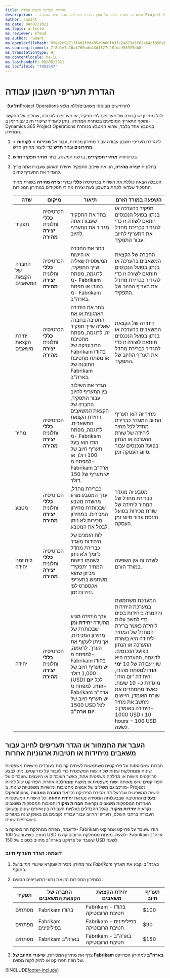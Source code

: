 ```yaml
---
title: הגדרת תעריפי חשבון עבודה
description: נושא זה מספק מידע על אופן הגדרת תעריפים עבור חיוב העבודה ב-Project Operations.
author: rumant
ms.date: 04/07/2021
ms.topic: article
ms.reviewer: kfend
ms.author: rumant
ms.openlocfilehash: 0fee2c98713f4d1f8da85a0b60fb3fc2a873e5f82a64cf350ebeb68fe65fab35
ms.sourcegitcommit: 7f8d1e7a16af769adb43d1877c28fdce53975db8
ms.translationtype: HT
ms.contentlocale: he-IL
ms.lasthandoff: 08/06/2021
ms.locfileid: "7003547"
---
```

# <a name="set-up-labor-bill-rates"></a>הגדרת תעריפי חשבון עבודה

**חל על**: ‏Project Operations לתרחישים מבוססי משאבים/ללא מלאי

לכל מחירון יש קבוצה של תעריפים לפי תפקיד, או תעריפים לעבודה, שחלים על ההקשר ותוקף התאריך המופיעים בכותרת המחירון. ניתן להגדיר שיעורי חיוב עבור זמן ב- Dynamics 365 Project Operations במטבע אחד בלבד, שהוא המטבע בכותרת המחירון.

1. להגדרת תעריפי חשבון עבודה‬ עבור מחירון מכירות, עבור אל **מכירות** > **לקוחות** > **מחירונים** ובחר **חדש** כדי ליצור מחירון חדש. 
2. בכרטיסיה **מחירי תפקידים**, ברשת המשנה, בחר **מחיר תפקיד חדש**. 
3. בחלונית **יצירה מהירה**, הזן את שילוב התפקיד ויחידת הארגון שעבורו אתה צריך להגדיר את התעריף לחיוב.

   הטבלה הבאה כוללת את השדות בכרטיסיה **כללי** ובדף **יצירה מהירה** בשורת מחיר התפקיד שכדאי לקחת בחשבון בעת יצירת מחירי תפקידים במחירון המכירות.

    | שדה | מיקום | תיאור | השפעה במורד הזרם |
    | --- | --- | --- | --- |
    | תפקיד | הכרטיסיה **כללי** וחלונית **יצירה מהירה** | בחר את התפקיד שעבורו אתה מגדיר את התעריף לחיוב. | תפקיד בהערכה או בנתון בפועל הנכנסים יותאם לשורה זו כדי להגדיר כברירת מחדל את התעריף לחיוב עבור התפקיד. |
    | החברה של הקצאת המשאבים | הכרטיסיה **כללי** וחלונית **יצירה מהירה** | בחר את החברה או הישות המשפטית שאליה שייך התפקיד. לדוגמה, מפתח מ- Fabrikam בהודו או מפתח מ- Fabrikam בארה"ב. | החברה של הקצאת המשאבים בהערכה או בנתון בפועל הנכנסים תותאם לשורה זו כדי להגדיר כברירת מחדל את תעריף החיוב של התפקיד. |
    | יחידת הקצאת משאבים | הכרטיסיה **כללי** וחלונית **יצירה מהירה** | בחר את היחידה הארגונית או את החטיבה בחברה שאליה שייך תפקיד זה. לדוגמה, מפתח מחטיבת הרובוטיקה של Fabrikam בהודו או מפתח מחטיבת התוכנה של Fabrikam בארה"ב. | היחידה של הקצאת המשאבים בהערכה או בנתון בפועל הנכנסים תותאם לשורה זו כדי להגדיר כברירת מחדל את תעריף החיוב של התפקיד. |
    | מחיר | הכרטיסיה **כללי** וחלונית **יצירה מהירה** | הגדר את השילוב בין התעריף לחיוב עבור התפקיד, החברה של הקצאת המשאבים ויחידת הקצאת המשאבים. לדוגמה, מפתח מ- Fabrikam הודו הוא בעל תעריף חיוב של 100 דולר או למפתח מ- Fabrikam ארה"ב יש תעריף של 150 דולר. | מחיר זה הוא תעריף החיוב המוגדר כברירת מחדל לכל מחיר ליחידה של שורת ההערכה או הנתון בפועל הנכנסים עבור סיווג העסקה זמן. |
    | מטבע | הכרטיסיה **כללי** וחלונית **יצירה מהירה**| כברירת מחדל, ערך המטבע מגיע מהשדה מטבע שבכותרת מחירון המכירות. במחירון מכירות לא ניתן לבטל את המטבע. | מטבע זה מוגדר כברירת מחדל של המחיר ליחידה של שורת מכירות בפועל נכנסת עבור סיווג זמן העסקה. |
    | לוח זמני יחידה | הכרטיסיה **כללי** וחלונית **יצירה מהירה** | לוח הזמנים של היחידות מוגדר כברירת מחדל כ'זמן' ולא ניתן לשנותו בישות המחיר 'תפקיד' מכיוון שהוא משתמש בתעריפי אקספרס לפי יחידות זמן. | לשדה זה אין השפעה במורד הזרם. |
    | יחידה | הכרטיסיה **כללי** וחלונית **יצירה מהירה** | ערך היחידה מגיע מהשדה **יחידת זמן** שבכותרת של מחירון המכירות. אך ניתן לעקוף את הערך. לדוגמה, למפתח מ- Fabrikam בהודו יש תעריף חיוב של 1,000 דולר (USD) לכל **יום הודו**. למפתח מ- Fabrikam ארה"ב יש תעריף חיוב של 1500 USD לכל **יום ארה"ב**. | המערכת משתמשת במערכת היחידות וההמרה ביחידות בסיס כדי לחשב עלות ליחידה כאשר ברירת המחדל של המחיר ליחידה היא בשורת ההערכה או הנתון בפועל הנכנסים. לדוגמה, ההערכה היא שווי עבודה של 10 **ימי הודו** למפתח מהודו, והיחידה 'יום הודו' מוגדרת כ- 10 שעות. כאשר מתמחרים את שורת האומדן, היישום מחשב את מחיר היחידה באומדן כ-‎ 1000 USD / 10 hours = 100 USD לשעה. |

## <a name="transfer-pricing-or-set-up-bill-rates-for-resources-from-other-organizational-units-or-divisions"></a>העבר את התמחור או הגדר תעריפים לחיוב עבור משאבים מיחידות או חטיבות ארגוניות אחרות 

חברות שמבוססות על פרויקטים משתמשות לעיתים קרובות בעובדים מישויות משפטיות שונות וממחלקות שונות של הישות המשפטית כדי לעבוד על פרויקטים. ניתן לבצע פרויקטים מישות או מחלקה משפטית אחת, כאשר העובדים או היועצים שעובדים על הפרויקטים יגיעו מאותה ישות משפטית או מישות וממחלקה אחרת. הפרויקט יכול להיות מורכב גם משילוב של אנשים מחטיבות ומישויות משפטיות שונות. ב- Project Operations, הישות המשפטית שבבעלותה מסירת הפרויקט נקראת **החברה המהווה בעלים** והחטיבה שבבעלותה המסירה נקראת **יחידת החוזה**. כל הישויות המשפטיות האחרות המספקות משאבים נקראות **חברות מיקור** וחטיבות המספקות משאבים נקראות **יחידות מיקור**. בגלל ההבדלים בעלויות העבודה בין אזורים שונים ובשווקי העבודה ברחבי העולם, תעריפי החיוב עבור עבודה נקבעים גם באופן שונה באזורים גיאוגרפיים שונים.

לדוגמה, מפתח ממחלקת הרובוטיקה ב- Fabrikam הודו שעובד על פרויקט אמריקאי מחויב בשיעור של 100 USD לשעה. מפתח ממחלקת הרובוטיקה מ- Fabrikam ארה"ב שעובד על פרויקט בארה"ב מחויב בסכום של 150 USD לשעה. 

### <a name="example-set-up-a-bill-rate"></a>דוגמה: הגדר תעריף חיוב 

1. צור מחירון מכירות שנקרא *שיעורי החיוב של Fabrikam בארה"ב* וקבע את תאריך התוקף.
2. במחירון המכירות הזן את נתוני התעריפים הבאים:

    | תפקיד | החברה של הקצאת המשאבים | יחידת הקצאת משאבים | תעריף חיוב |
    | --- | --- | --- | --- |
    | מפתחים | Fabrikam בהודו | Fabrikam בהודו - חטיבת הרובוטיקה | $100 |
    | מפתחים | Fabrikam בפיליפינים | Fabrikam בפיליפינים - חטיבת הרובוטיקה | $90 |
    | מפתחים | Fabrikam בארה"ב | Fabrikam בארה"ב - חטיבת הרובוטיקה | $150 |

3. צרף את מחירון המכירות, **שיעורי החיוב של Fabrikam בארה"ב** למחירון הפרויקט של חוזה הפרויקט או לתיק לקוח מסוים.


[!INCLUDE[footer-include](../includes/footer-banner.md)]
